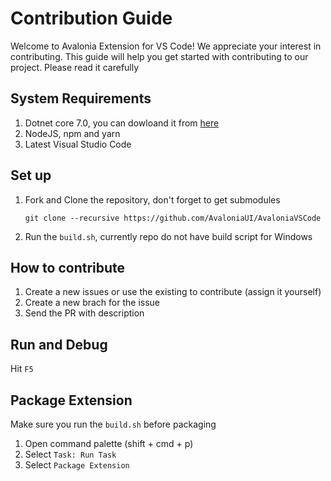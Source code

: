 # Contribution Guide

Welcome to Avalonia Extension for VS Code! We appreciate your interest in contributing. This guide will help you get started with contributing to our project. Please read it carefully

## System Requirements

1. Dotnet core 7.0, you can dowloand it from [here](https://dotnet.microsoft.com/en-us/)
2. NodeJS, npm and yarn
3. Latest Visual Studio Code

## Set up

1. Fork and Clone the repository, don't forget to get submodules

    `git clone --recursive https://github.com/AvaloniaUI/AvaloniaVSCode`
    
2. Run the `build.sh`, currently repo do not have build script for Windows

## How to contribute

1. Create a new issues or use the existing to contribute (assign it yourself)
2. Create a new brach for the issue
3. Send the PR with description

## Run and Debug

Hit `F5`

## Package Extension

Make sure you run the `build.sh` before packaging

1. Open command palette (shift + cmd + p)
2. Select `Task: Run Task`
3. Select `Package Extension`
